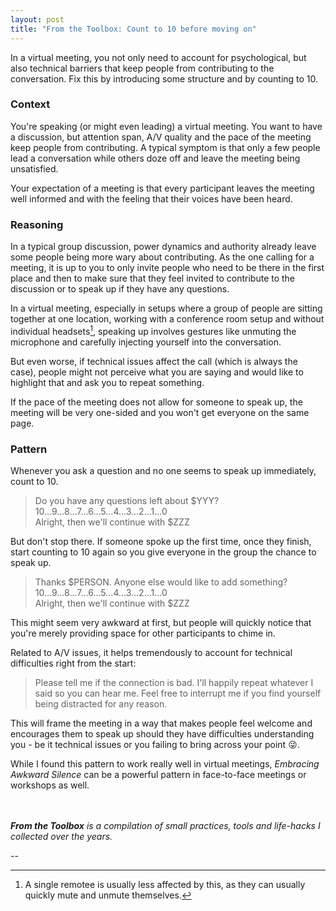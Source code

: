 ```yaml
---
layout: post
title: "From the Toolbox: Count to 10 before moving on"
---
```

In a virtual meeting, you not only need to account for psychological, but also technical barriers that keep people from contributing to the conversation. Fix this by introducing some structure and by counting to 10.

### Context

You're speaking (or might even leading) a virtual meeting. You want to have a discussion, but attention span, A/V quality and the pace of the meeting keep people from contributing. A typical symptom is that only a few people lead a conversation while others doze off and leave the meeting being unsatisfied.

Your expectation of a meeting is that every participant leaves the meeting well informed and with the feeling that their voices have been heard.

### Reasoning

In a typical group discussion, power dynamics and authority already leave some people being more wary about contributing. As the one calling for a meeting, it is up to you to only invite people who need to be there in the first place and then to make sure that they feel invited to contribute to the discussion or to speak up if they have any questions.

In a virtual meeting, especially in setups where a group of people are sitting together at one location, working with a conference room setup and without individual headsets[^1], speaking up involves gestures like unmuting the microphone and carefully injecting yourself into the conversation.

But even worse, if technical issues affect the call (which is always the case), people might not perceive what you are saying and would like to highlight that and ask you to repeat something.

If the pace of the meeting does not allow for someone to speak up, the meeting will be very one-sided and you won't get everyone on the same page.

### Pattern

Whenever you ask a question and no one seems to speak up immediately, count to 10.

> Do you have any questions left about $YYY?  
> 10...9...8...7...6...5...4...3...2...1...0  
> Alright, then we'll continue with $ZZZ

But don't stop there. If someone spoke up the first time, once they finish, start counting to 10 again so you give everyone in the group the chance to speak up.

> Thanks $PERSON. Anyone else would like to add something?  
> 10...9...8...7...6...5...4...3...2...1...0  
> Alright, then we'll continue with $ZZZ

This might seem very awkward at first, but people will quickly notice that you're merely providing space for other participants to chime in.

Related to A/V issues, it helps tremendously to account for technical difficulties right from the start:

> Please tell me if the connection is bad. I'll happily repeat whatever I said so you can hear me. Feel free to interrupt me if you find yourself being distracted for any reason.

This will frame the meeting in a way that makes people feel welcome and encourages them to speak up should they have difficulties understanding you - be it technical issues or you failing to bring across your point 😜.

While I found this pattern to work really well in virtual meetings, *Embracing Awkward Silence* can be a powerful pattern in face-to-face meetings or workshops as well.

<br/><br/>
_**From the Toolbox** is a compilation of small practices, tools and life-hacks I collected over the years._

--

[^1]: A single remotee is usually less affected by this, as they can usually quickly mute and unmute themselves.
